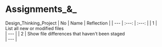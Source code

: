 # Assignments_&_
Design_Thinking_Project
| No | Name | Reflection |
| --- | :---: | :---: |
| 1 | List all new or modified files <br> | --- |
| 2 | Show file differences that haven't been staged <br>| --- |
